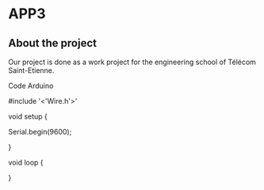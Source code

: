# APP3
## About the project
<p>Our project is done as a work project for the engineering school of Télécom Saint-Etienne.</p>

<p> Code Arduino <p>
  #include '<'Wire.h'>' <p>
  void setup {<p>
    Serial.begin(9600);<p>
    
  }<p>
  void loop {
    
  }
 
